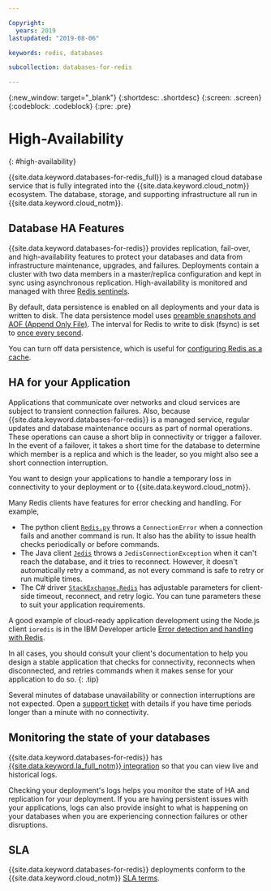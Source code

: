 ```yaml
---

Copyright:
  years: 2019
lastupdated: "2019-08-06"

keywords: redis, databases

subcollection: databases-for-redis

---
```


{:new_window: target="_blank"}
{:shortdesc: .shortdesc}
{:screen: .screen}
{:codeblock: .codeblock}
{:pre: .pre}

# High-Availability
{: #high-availability}

{{site.data.keyword.databases-for-redis_full}} is a managed cloud database service that is fully integrated into the {{site.data.keyword.cloud_notm}} ecosystem. The database, storage, and supporting infrastructure all run in {{site.data.keyword.cloud_notm}}.

## Database HA Features

{{site.data.keyword.databases-for-redis}} provides replication, fail-over, and high-availability features to protect your databases and data from infrastructure maintenance, upgrades, and failures. Deployments contain a cluster with two data members in a master/replica configuration and kept in sync using asynchronous replication. High-availability is monitored and managed with three [Redis sentinels](https://redis.io/topics/sentinel).

By default, data persistence is enabled on all deployments and your data is written to disk. The data persistence model uses [preamble snapshots and AOF (Append Only File)](https://redis.io/topics/persistence). The interval for Redis to write to disk (fsync) is set to [once every second](https://redis.io/topics/persistence#how-durable-is-the-append-only-file). 

You can turn off data persistence, which is useful for [configuring Redis as a cache](/docs/services/databases-for-redis?topic=databases-for-redis-redis-cache).

## HA for your Application 

Applications that communicate over networks and cloud services are subject to transient connection failures. Also, because {{site.data.keyword.databases-for-redis}} is a managed service, regular updates and database maintenance occurs as part of normal operations. These operations can cause a short blip in connectivity or trigger a failover. In the event of a failover, it takes a short time for the database to determine which member is a replica and which is the leader, so you might also see a short connection interruption.

You want to design your applications to handle a temporary loss in connectivity to your deployment or to {{site.data.keyword.cloud_notm}}. 

Many Redis clients have features for error checking and handling. For example,
- The python client [`Redis.py`](https://github.com/andymccurdy/redis-py#connections) throws a `ConnectionError` when a connection fails and another command is run. It also has the ability to issue health checks periodically or before commands.
- The Java client [`Jedis`](https://github.com/xetorthio/jedis/wiki) throws a `JedisConnectionException` when it can't reach the database, and it tries to reconnect. However, it doesn't automatically retry a command, as not every command is safe to retry or run multiple times.
- The C# driver [`StackExchange.Redis`](https://stackexchange.github.io/StackExchange.Redis/Configuration#configuration-options) has adjustable parameters for client-side timeout, reconnect, and retry logic. You can tune parameters these to suit your application requirements.

A good example of cloud-ready application development using the Node.js client `ioredis` is in the IBM Developer article [Error detection and handling with Redis](https://developer.ibm.com/articles/error-detection-and-handling-with-redis/).

In all cases, you should consult your client's documentation to help you design a stable application that checks for connectivity, reconnects when disconnected, and retries commands when it makes sense for your application to do so.
{: .tip}  

Several minutes of database unavailability or connection interruptions are not expected. Open a [support ticket](/docs/get-support?topic=get-support-getting-customer-support) with details if you have time periods longer than a minute with no connectivity. 

## Monitoring the state of your databases

{{site.data.keyword.databases-for-redis}} has [{{site.data.keyword.la_full_notm}} integration](/docs/services/databases-for-redis?topic=cloud-databases-logging) so that you can view live and historical logs.

Checking your deployment's logs helps you monitor the state of HA and replication for your deployment. If you are having persistent issues with your applications, logs can also provide insight to what is happening on your databases when you are experiencing connection failures or other disruptions. 

## SLA

{{site.data.keyword.databases-for-redis}} deployments conform to the {{site.data.keyword.cloud_notm}} [SLA terms](/docs/overview?topic=overview-slas).

